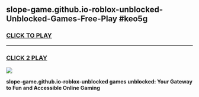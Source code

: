 
## slope-game.github.io-roblox-unblocked-Unblocked-Games-Free-Play #keo5g
<h3>
<a href="https://us.freeplayer.one?title=slope-game.github.io-roblox-unblocked&ref=9M">CLICK TO PLAY</a></h3>
<hr>

<h3>
<a href="https://us.freeplayer.one?title=slope-game.github.io-roblox-unblocked&ref=9M">CLICK 2 PLAY</a>
  
</h3>

<a href="https://us.freeplayer.one?title=slope-game.github.io-roblox-unblocked&ref=9M"><img src="https://clearcache.store/games.png"></a>


**slope-game.github.io-roblox-unblocked games unblocked: Your Gateway to Fun and Accessible Online Gaming**
